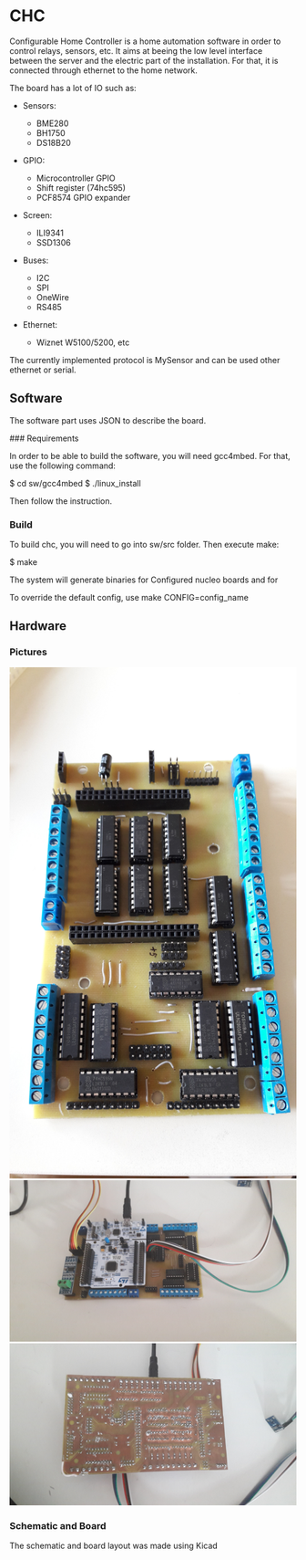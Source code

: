 # CHC

Configurable Home Controller is a home automation software in order to control relays, sensors, etc.
It aims at beeing the low level interface between the server and the electric part of the installation.
For that, it is connected through ethernet to the home network.

The board has a lot of IO such as:
* Sensors:
	* BME280
	* BH1750
	* DS18B20

* GPIO:
	* Microcontroller GPIO
	* Shift register (74hc595)
	* PCF8574 GPIO expander

* Screen:
	* ILI9341
	* SSD1306

* Buses:
	* I2C
	* SPI
	* OneWire
	* RS485

* Ethernet:
	* Wiznet W5100/5200, etc

The currently implemented protocol is MySensor and can be used other ethernet or serial.

## Software

The software part uses JSON to describe the board.

### Requirements

In order to be able to build the software, you will need gcc4mbed.
For that, use the following command:

$ cd sw/gcc4mbed
$ ./linux_install

Then follow the instruction.

### Build

To build chc, you will need to go into sw/src folder.
Then execute make:

$ make

The system will generate binaries for Configured nucleo boards and for 

To override the default config, use make CONFIG=config_name

## Hardware

### Pictures

![Carrier](https://github.com/clementleger/chc/blob/master/img/carrier.jpg)
![Top](https://github.com/clementleger/chc/blob/master/img/top.jpg)
![Bottom](https://github.com/clementleger/chc/blob/master/img/bottom.jpg)

### Schematic and Board

The schematic and board layout was made using Kicad
